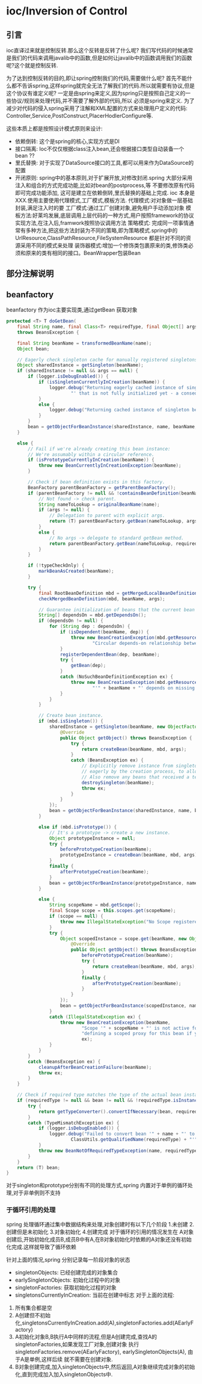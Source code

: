 # ioc/Inversion of Control

## 引言
ioc直译过来就是控制反转.那么这个反转是反转了什么呢?
我们写代码的时候通常是我们的代码来调用javalib中的函数,但是如何让javalib中的函数调用我们的函数呢?这个就是控制反转.

为了达到控制反转的目的,即让spring控制我们的代码,需要做什么呢?
首先不能什么都不告诉spring,这样spring就完全无法了解我们的代码.所以就需要有协议,但是这个协议有谁定义呢?
一定是由spring来定义,因为spring只是按照自己定义的一些协议/规则来处理代码,并不需要了解外部的代码,所以
必须是spring来定义.
为了减少对代码的侵入spring采用了注解和XML配置的方式来处理用户定义的代码:
Controller,Service,PostConstruct,PlacerHodlerConfigure等.

这些本质上都是按照设计模式原则来设计:
* 依赖倒转: 这个是spring的核心,实现方式是DI
* 接口隔离: Ioc不仅仅根据class注入bean,还会根据接口类型自动装备一个bean ??
* 里氏替换: 对于实现了DataSource接口的工具,都可以用来作为DataSource的配置
* 开闭原则: spring中的基本原则,对于扩展开放,对修改封闭.spring 大部分采用注入和组合的方式完成功能,比如对bean的postprocess,等 不要修改原有代码即可完成功能添加, 这可是建立在依赖倒转,里氏替换的基础上完成.
ioc 本身是XXX.使用主要使用代理模式,工厂模式,模板方法.
代理模式:对对象做一层基础封装,满足注入时的要
工厂模式:通过工厂创建对象,避免用户手动添加对象
模板方法:好莱坞发展,底层调用上层代码的一种方式,用户按照framework的协议实现方法,在注入后,framwork按照协议调用方法
策略模式: 完成同一项事情通常有多种方法,把这些方法封装为不同的策略,即为策略模式.spring中的UrlResource,ClassPathResource,FileSystemResource 都是针对不同的资源采用不同的模式来处理
装饰器模式:增加一个修饰类包裹原来的类,修饰类必须和原来的类有相同的接口。BeanWrapper包装Bean

## 部分注解说明
## beanfactory
beanfactory 作为ioc主要实现类,通过getBean 获取对象
```java
protected <T> T doGetBean(
    final String name, final Class<T> requiredType, final Object[] args, boolean typeCheckOnly)
    throws BeansException {

    final String beanName = transformedBeanName(name);
    Object bean;

    // Eagerly check singleton cache for manually registered singletons.
    Object sharedInstance = getSingleton(beanName);
    if (sharedInstance != null && args == null) {
        if (logger.isDebugEnabled()) {
            if (isSingletonCurrentlyInCreation(beanName)) {
                logger.debug("Returning eagerly cached instance of singleton bean '" + beanName +
                        "' that is not fully initialized yet - a consequence of a circular reference");
            }
            else {
                logger.debug("Returning cached instance of singleton bean '" + beanName + "'");
            }
        }
        bean = getObjectForBeanInstance(sharedInstance, name, beanName, null);
    }

    else {
        // Fail if we're already creating this bean instance:
        // We're assumably within a circular reference.
        if (isPrototypeCurrentlyInCreation(beanName)) {
            throw new BeanCurrentlyInCreationException(beanName);
        }

        // Check if bean definition exists in this factory.
        BeanFactory parentBeanFactory = getParentBeanFactory();
        if (parentBeanFactory != null && !containsBeanDefinition(beanName)) {
            // Not found -> check parent.
            String nameToLookup = originalBeanName(name);
            if (args != null) {
                // Delegation to parent with explicit args.
                return (T) parentBeanFactory.getBean(nameToLookup, args);
            }
            else {
                // No args -> delegate to standard getBean method.
                return parentBeanFactory.getBean(nameToLookup, requiredType);
            }
        }

        if (!typeCheckOnly) {
            markBeanAsCreated(beanName);
        }

        try {
            final RootBeanDefinition mbd = getMergedLocalBeanDefinition(beanName);
            checkMergedBeanDefinition(mbd, beanName, args);

            // Guarantee initialization of beans that the current bean depends on.
            String[] dependsOn = mbd.getDependsOn();
            if (dependsOn != null) {
                for (String dep : dependsOn) {
                    if (isDependent(beanName, dep)) {
                        throw new BeanCreationException(mbd.getResourceDescription(), beanName,
                                "Circular depends-on relationship between '" + beanName + "' and '" + dep + "'");
                    }
                    registerDependentBean(dep, beanName);
                    try {
                        getBean(dep);
                    }
                    catch (NoSuchBeanDefinitionException ex) {
                        throw new BeanCreationException(mbd.getResourceDescription(), beanName,
                                "'" + beanName + "' depends on missing bean '" + dep + "'", ex);
                    }
                }
            }

            // Create bean instance.
            if (mbd.isSingleton()) {
                sharedInstance = getSingleton(beanName, new ObjectFactory<Object>() {
                    @Override
                    public Object getObject() throws BeansException {
                        try {
                            return createBean(beanName, mbd, args);
                        }
                        catch (BeansException ex) {
                            // Explicitly remove instance from singleton cache: It might have been put there
                            // eagerly by the creation process, to allow for circular reference resolution.
                            // Also remove any beans that received a temporary reference to the bean.
                            destroySingleton(beanName);
                            throw ex;
                        }
                    }
                });
                bean = getObjectForBeanInstance(sharedInstance, name, beanName, mbd);
            }

            else if (mbd.isPrototype()) {
                // It's a prototype -> create a new instance.
                Object prototypeInstance = null;
                try {
                    beforePrototypeCreation(beanName);
                    prototypeInstance = createBean(beanName, mbd, args);
                }
                finally {
                    afterPrototypeCreation(beanName);
                }
                bean = getObjectForBeanInstance(prototypeInstance, name, beanName, mbd);
            }

            else {
                String scopeName = mbd.getScope();
                final Scope scope = this.scopes.get(scopeName);
                if (scope == null) {
                    throw new IllegalStateException("No Scope registered for scope name '" + scopeName + "'");
                }
                try {
                    Object scopedInstance = scope.get(beanName, new ObjectFactory<Object>() {
                        @Override
                        public Object getObject() throws BeansException {
                            beforePrototypeCreation(beanName);
                            try {
                                return createBean(beanName, mbd, args);
                            }
                            finally {
                                afterPrototypeCreation(beanName);
                            }
                        }
                    });
                    bean = getObjectForBeanInstance(scopedInstance, name, beanName, mbd);
                }
                catch (IllegalStateException ex) {
                    throw new BeanCreationException(beanName,
                            "Scope '" + scopeName + "' is not active for the current thread; consider " +
                            "defining a scoped proxy for this bean if you intend to refer to it from a singleton",
                            ex);
                }
            }
        }
        catch (BeansException ex) {
            cleanupAfterBeanCreationFailure(beanName);
            throw ex;
        }
    }

    // Check if required type matches the type of the actual bean instance.
    if (requiredType != null && bean != null && !requiredType.isInstance(bean)) {
        try {
            return getTypeConverter().convertIfNecessary(bean, requiredType);
        }
        catch (TypeMismatchException ex) {
            if (logger.isDebugEnabled()) {
                logger.debug("Failed to convert bean '" + name + "' to required type '" +
                        ClassUtils.getQualifiedName(requiredType) + "'", ex);
            }
            throw new BeanNotOfRequiredTypeException(name, requiredType, bean.getClass());
        }
    }
    return (T) bean;
}
```
对于singleton和prototype分别有不同的处理方式,spring 内置对于单例的循环处理,对于非单例则不支持
### 于循环引用的处理
spring 处理循环通过集中数据结构来处理,对象创建时有以下几个阶段
1.未创建
2.创建但是未初始化
3.对象初始化
4.创建完成
对于循环的引用的情况发生在
A对象创建后,开始初始化成员B,成员B中有A,在B对象初始化时依赖的A对象还没有初始化完成.这样就导致了循环依赖

针对上面的情况,spring 分别记录每一阶段对象的状态
* singletonObjects: 已经创建完成的对象集合
* earlySingletonObjects: 初始化过程中的对象
* singletonFactories: 获取初始化过程的对象
* singletonsCurrentlyInCreation: 当前在创建中标志
对于上面的流程:
1. 所有集合都是空
2. A创建但不初始化,singletonsCurrentlyInCreation.add(A),singletonFactories.add(AEarlyFactory)
3. A初始化对象B,B执行A中同样的流程,但是A创建完成,查找A的singletonFactories,如果发现工厂对象,创建对象
    执行singletonFactories.remove(AEarlyFactory), earlySingletonObjects(A), 由于A是单例,这样后续
    就不需要在创建对象.
4. B对象创建完成,加入singletonObjects中,然后返回,A对象继续完成对象的初始化,直到完成加入加入singletonObjects中.
